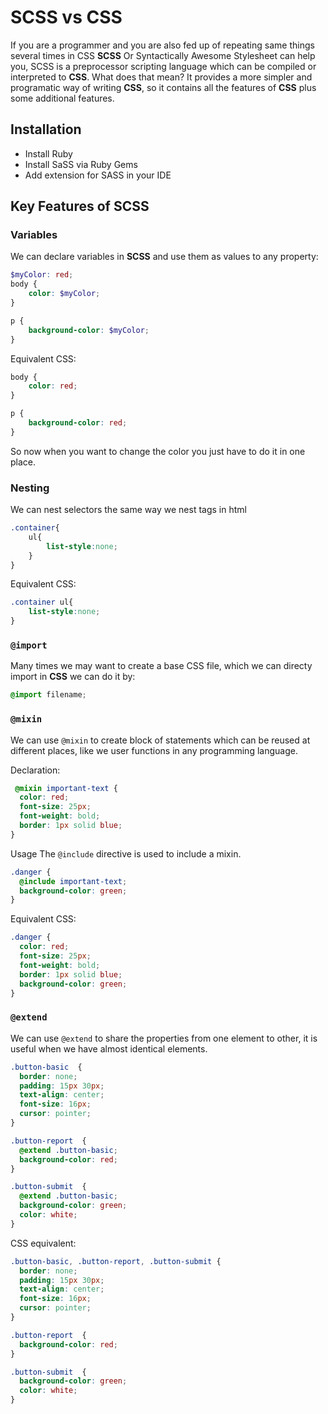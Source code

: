 # SCSS vs CSS
If you are a programmer and you are also fed up of repeating same things several times in CSS 
**SCSS** Or Syntactically Awesome Stylesheet can help you, SCSS is a preprocessor scripting language which can be compiled or interpreted to **CSS**. What does that mean? It provides a more simpler and programatic way of writing **CSS**, so it contains all the features of **CSS** plus some additional features.

## Installation
- Install Ruby
- Install SaSS via Ruby Gems
- Add extension for SASS in your IDE 

## Key Features of SCSS

### Variables
We can declare variables in **SCSS** and use them as values to any property:
```scss
$myColor: red;
body {
    color: $myColor;
}

p {
    background-color: $myColor;
}
```
Equivalent CSS:
```css
body {
    color: red;
}

p {
    background-color: red;
}
```

So now when you want to change the color you just have to do it in one place.

### Nesting
We can nest selectors the same way we nest tags in html

```scss
.container{
    ul{
        list-style:none;
    }
}
```

Equivalent CSS:
```css
.container ul{
    list-style:none;
}
```

### `@import`
Many times we may want to create a base CSS file, which we can directy import in **CSS** we can do it by:
```scss
@import filename; 
```

### `@mixin`
We can use `@mixin` to create block of statements which can be reused at different places, like we user functions in any programming language.

Declaration:
```scss
 @mixin important-text {
  color: red;
  font-size: 25px;
  font-weight: bold;
  border: 1px solid blue;
}
```

Usage
The `@include` directive is used to include a mixin.

```scss
.danger {
  @include important-text;
  background-color: green;
}
```

Equivalent CSS:
```css
.danger {
  color: red;
  font-size: 25px;
  font-weight: bold;
  border: 1px solid blue;
  background-color: green;
}
```
### `@extend`
We can use `@extend` to share the properties from one element to other, it is useful when we have almost identical elements.
```scss
.button-basic  {
  border: none;
  padding: 15px 30px;
  text-align: center;
  font-size: 16px;
  cursor: pointer;
}

.button-report  {
  @extend .button-basic;
  background-color: red;
}

.button-submit  {
  @extend .button-basic;
  background-color: green;
  color: white;
}
```

CSS equivalent:
```css
.button-basic, .button-report, .button-submit {
  border: none;
  padding: 15px 30px;
  text-align: center;
  font-size: 16px;
  cursor: pointer;
}

.button-report  {
  background-color: red;
}

.button-submit  {
  background-color: green;
  color: white;
}
```